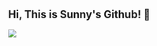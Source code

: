 ## Hi, This is Sunny's Github! 👋

<img src="https://capsule-render.vercel.app/api?type=cylinder&color=FFA883&height=300&section=header&text=Welcome%20to-nl-Sunny's%20Github!&fontSize=90" />

<!--
**baesunny/baesunny** is a ✨ _special_ ✨ repository because its `README.md` (this file) appears on your GitHub profile.

Here are some ideas to get you started:

- 🔭 I’m currently working on ...
- 🌱 I’m currently learning ...
- 👯 I’m looking to collaborate on ...
- 🤔 I’m looking for help with ...
- 💬 Ask me about ...
- 📫 How to reach me: ...
- 😄 Pronouns: ...
- ⚡ Fun fact: ...
-->
